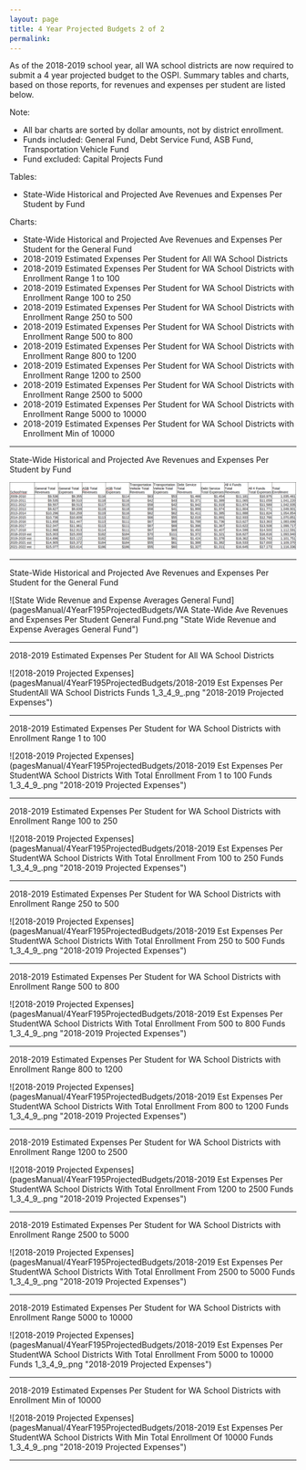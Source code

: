 ```yaml
---
layout: page
title: 4 Year Projected Budgets 2 of 2
permalink:
---
```

As of the 2018-2019 school year, all WA school districts are now required to submit a 4 year projected budget to the OSPI. 
Summary tables and charts, based on those reports, for revenues and expenses per student are listed below. 

Note: 
- All bar charts are sorted by dollar amounts, not by district enrollment.
- Funds included: General Fund, Debt Service Fund, ASB Fund, Transportation Vehicle Fund
- Fund excluded: Capital Projects Fund 

Tables:
- State-Wide Historical and Projected Ave Revenues and Expenses Per Student by Fund

Charts:
- State-Wide Historical and Projected Ave Revenues and Expenses Per Student for the General Fund
- 2018-2019 Estimated Expenses Per Student for All WA School Districts
- 2018-2019 Estimated Expenses Per Student for WA School Districts with Enrollment Range 1 to 100
- 2018-2019 Estimated Expenses Per Student for WA School Districts with Enrollment Range 100 to 250
- 2018-2019 Estimated Expenses Per Student for WA School Districts with Enrollment Range 250 to 500
- 2018-2019 Estimated Expenses Per Student for WA School Districts with Enrollment Range 500 to 800
- 2018-2019 Estimated Expenses Per Student for WA School Districts with Enrollment Range 800 to 1200
- 2018-2019 Estimated Expenses Per Student for WA School Districts with Enrollment Range 1200 to 2500
- 2018-2019 Estimated Expenses Per Student for WA School Districts with Enrollment Range 2500 to 5000
- 2018-2019 Estimated Expenses Per Student for WA School Districts with Enrollment Range 5000 to 10000
- 2018-2019 Estimated Expenses Per Student for WA School Districts with Enrollment Min of 10000


___

State-Wide Historical and Projected Ave Revenues and Expenses Per Student by Fund

![State Wide Revenue and Expense Averages by Fund](pagesManual/4YearF195ProjectedBudgets/StateWideSummary.png "State Wide Revenue and Expense Averages by Fund")

___

State-Wide Historical and Projected Ave Revenues and Expenses Per Student for the General Fund

![State Wide Revenue and Expense Averages General Fund](pagesManual/4YearF195ProjectedBudgets/WA State-Wide Ave Revenues and Expenses Per Student General Fund.png "State Wide Revenue and Expense Averages General Fund")

___

2018-2019 Estimated Expenses Per Student for All WA School Districts

![2018-2019 Projected Expenses](pagesManual/4YearF195ProjectedBudgets/2018-2019 Est Expenses Per StudentAll WA School Districts Funds 1_3_4_9_.png "2018-2019 Projected Expenses")

___

2018-2019 Estimated Expenses Per Student for WA School Districts with Enrollment Range 1 to 100

![2018-2019 Projected Expenses](pagesManual/4YearF195ProjectedBudgets/2018-2019 Est Expenses Per StudentWA School Districts With Total Enrollment From 1 to 100 Funds 1_3_4_9_.png "2018-2019 Projected Expenses")

___

2018-2019 Estimated Expenses Per Student for WA School Districts with Enrollment Range 100 to 250

![2018-2019 Projected Expenses](pagesManual/4YearF195ProjectedBudgets/2018-2019 Est Expenses Per StudentWA School Districts With Total Enrollment From 100 to 250 Funds 1_3_4_9_.png "2018-2019 Projected Expenses")

___

2018-2019 Estimated Expenses Per Student for WA School Districts with Enrollment Range 250 to 500

![2018-2019 Projected Expenses](pagesManual/4YearF195ProjectedBudgets/2018-2019 Est Expenses Per StudentWA School Districts With Total Enrollment From 250 to 500 Funds 1_3_4_9_.png "2018-2019 Projected Expenses")

___

2018-2019 Estimated Expenses Per Student for WA School Districts with Enrollment Range 500 to 800

![2018-2019 Projected Expenses](pagesManual/4YearF195ProjectedBudgets/2018-2019 Est Expenses Per StudentWA School Districts With Total Enrollment From 500 to 800 Funds 1_3_4_9_.png "2018-2019 Projected Expenses")

___

2018-2019 Estimated Expenses Per Student for WA School Districts with Enrollment Range 800 to 1200

![2018-2019 Projected Expenses](pagesManual/4YearF195ProjectedBudgets/2018-2019 Est Expenses Per StudentWA School Districts With Total Enrollment From 800 to 1200 Funds 1_3_4_9_.png "2018-2019 Projected Expenses")

___

2018-2019 Estimated Expenses Per Student for WA School Districts with Enrollment Range 1200 to 2500

![2018-2019 Projected Expenses](pagesManual/4YearF195ProjectedBudgets/2018-2019 Est Expenses Per StudentWA School Districts With Total Enrollment From 1200 to 2500 Funds 1_3_4_9_.png "2018-2019 Projected Expenses")

___

2018-2019 Estimated Expenses Per Student for WA School Districts with Enrollment Range 2500 to 5000

![2018-2019 Projected Expenses](pagesManual/4YearF195ProjectedBudgets/2018-2019 Est Expenses Per StudentWA School Districts With Total Enrollment From 2500 to 5000 Funds 1_3_4_9_.png "2018-2019 Projected Expenses")

___

2018-2019 Estimated Expenses Per Student for WA School Districts with Enrollment Range 5000 to 10000

![2018-2019 Projected Expenses](pagesManual/4YearF195ProjectedBudgets/2018-2019 Est Expenses Per StudentWA School Districts With Total Enrollment From 5000 to 10000 Funds 1_3_4_9_.png "2018-2019 Projected Expenses")

___

2018-2019 Estimated Expenses Per Student for WA School Districts with Enrollment Min of 10000

![2018-2019 Projected Expenses](pagesManual/4YearF195ProjectedBudgets/2018-2019 Est Expenses Per StudentWA School Districts With Min Total Enrollment Of 10000 Funds 1_3_4_9_.png "2018-2019 Projected Expenses")

___
